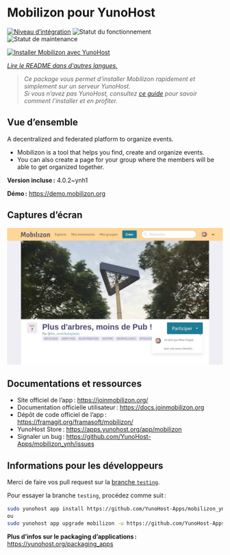 <!--
Nota bene : ce README est automatiquement généré par <https://github.com/YunoHost/apps/tree/master/tools/readme_generator>
Il NE doit PAS être modifié à la main.
-->

# Mobilizon pour YunoHost

[![Niveau d’intégration](https://dash.yunohost.org/integration/mobilizon.svg)](https://dash.yunohost.org/appci/app/mobilizon) ![Statut du fonctionnement](https://ci-apps.yunohost.org/ci/badges/mobilizon.status.svg) ![Statut de maintenance](https://ci-apps.yunohost.org/ci/badges/mobilizon.maintain.svg)

[![Installer Mobilizon avec YunoHost](https://install-app.yunohost.org/install-with-yunohost.svg)](https://install-app.yunohost.org/?app=mobilizon)

*[Lire le README dans d'autres langues.](./ALL_README.md)*

> *Ce package vous permet d’installer Mobilizon rapidement et simplement sur un serveur YunoHost.*  
> *Si vous n’avez pas YunoHost, consultez [ce guide](https://yunohost.org/install) pour savoir comment l’installer et en profiter.*

## Vue d’ensemble

A decentralized and federated platform to organize events.

- Mobilizon is a tool that helps you find, create and organize events.
- You can also create a page for your group where the members will be able to get organized together.


**Version incluse :** 4.0.2~ynh1

**Démo :** <https://demo.mobilizon.org>

## Captures d’écran

![Capture d’écran de Mobilizon](./doc/screenshots/screenshot1.jpg)

## Documentations et ressources

- Site officiel de l’app : <https://joinmobilizon.org/>
- Documentation officielle utilisateur : <https://docs.joinmobilizon.org>
- Dépôt de code officiel de l’app : <https://framagit.org/framasoft/mobilizon/>
- YunoHost Store : <https://apps.yunohost.org/app/mobilizon>
- Signaler un bug : <https://github.com/YunoHost-Apps/mobilizon_ynh/issues>

## Informations pour les développeurs

Merci de faire vos pull request sur la [branche `testing`](https://github.com/YunoHost-Apps/mobilizon_ynh/tree/testing).

Pour essayer la branche `testing`, procédez comme suit :

```bash
sudo yunohost app install https://github.com/YunoHost-Apps/mobilizon_ynh/tree/testing --debug
ou
sudo yunohost app upgrade mobilizon -u https://github.com/YunoHost-Apps/mobilizon_ynh/tree/testing --debug
```

**Plus d’infos sur le packaging d’applications :** <https://yunohost.org/packaging_apps>
